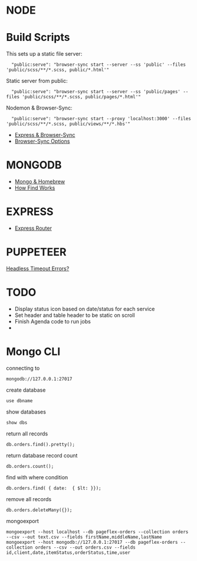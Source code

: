 # NODE

# Build Scripts

This sets up a static file server:
```
  "public:serve": "browser-sync start --server --ss 'public' --files 'public/scss/**/*.scss, public/*.html'"
```

Static server from public:
```
  "public:serve": "browser-sync start --server --ss 'public/pages' --files 'public/scss/**/*.scss, public/pages/*.html'"
```

Nodemon & Browser-Sync:

```
  "public:serve": "browser-sync start --proxy 'localhost:3000' --files 'public/scss/**/*.scss, public/views/**/*.hbs'"
```

- [Express & Browser-Sync](https://www.npmjs.com/package/connect-browser-sync)
- [Browser-Sync Options](https://browsersync.io/docs/command-line)

# MONGODB

- [Mongo & Homebrew](https://superuser.com/questions/1478156/error-mongodb-unknown-version-mountain-lion)
- [How Find Works](http://thecodebarbarian.com/how-find-works-in-mongoose.html)


# EXPRESS

- [Express Router](https://scotch.io/tutorials/learn-to-use-the-new-router-in-expressjs-4)


# PUPPETEER

[Headless Timeout Errors?](https://github.com/puppeteer/puppeteer/issues/2963)


# TODO

- Display status icon based on date/status for each service
- Set header and table header to be static on scroll
- Finish Agenda code to run jobs
-


# Mongo CLI

connecting to
```
mongodb://127.0.0.1:27017
```

create database
```
use dbname
```

show databases
```
show dbs
```

return all records
```
db.orders.find().pretty();
```

return database record count
```
db.orders.count();
```


find with where condition
```
db.orders.find( { date:  { $lt: }});
```

remove all records
```
db.orders.deleteMany({});
```

mongoexport
```
mongoexport --host localhost --db pageflex-orders --collection orders --csv --out text.csv --fields firstName,middleName,lastName
mongoexport --host mongodb://127.0.0.1:27017 --db pageflex-orders --collection orders --csv --out orders.csv --fields id,client,date,itemStatus,orderStatus,time,user
```
